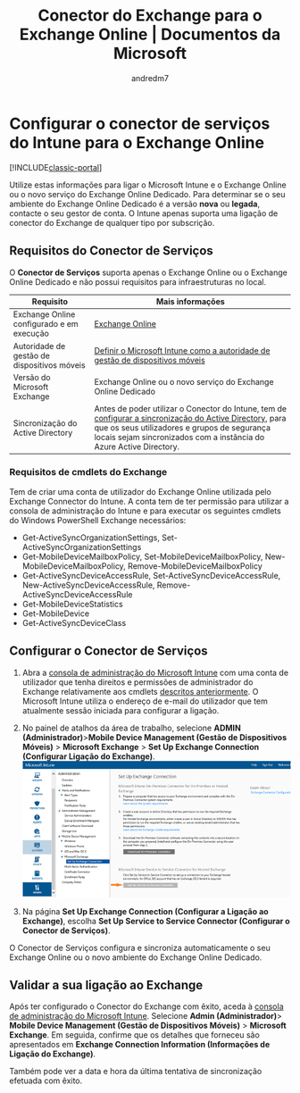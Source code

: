 ﻿---
title: Conector do Exchange para o Exchange Online | Documentos da Microsoft
description: "Ligue o Intune ao serviço do Exchange do Office 365 para suportar a gestão de dispositivos móveis (MDM) do Exchange Active Sync."
keywords: 
author: andredm7
ms.author: andredm
manager: angrobe
ms.date: 07/29/2016
ms.topic: article
ms.prod: 
ms.service: microsoft-intune
ms.technology: 
ms.assetid: 05fa5dc9-9bad-4557-987a-9b8ce4edebb0
ms.reviewer: muhosabe
ms.suite: ems
ms.custom: intune-classic
translationtype: Human Translation
ms.sourcegitcommit: b6d5ea579b675d85d4404f289db83055642ffddd
ms.openlocfilehash: b322f368637e39da1ab10b41dd724859fb49e1f2


---

# <a name="configure-the-intune-service-to-service-connector-for-exchange-online"></a>Configurar o conector de serviços do Intune para o Exchange Online

[!INCLUDE[classic-portal](../includes/classic-portal.md)]

Utilize estas informações para ligar o Microsoft Intune e o Exchange Online ou o novo serviço do Exchange Online Dedicado. Para determinar se o seu ambiente do Exchange Online Dedicado é a versão **nova** ou **legada**, contacte o seu gestor de conta. O Intune apenas suporta uma ligação de conector do Exchange de qualquer tipo por subscrição.

## <a name="service-to-service-connector-requirements"></a>Requisitos do Conector de Serviços
O **Conector de Serviços** suporta apenas o Exchange Online ou o Exchange Online Dedicado e não possui requisitos para infraestruturas no local.

|Requisito|Mais informações|
|---------------|--------------------|
|Exchange Online configurado e em execução|[Exchange Online](https://technet.microsoft.com/library/jj200580.aspx) |
|Autoridade de gestão de dispositivos móveis| [Definir o Microsoft Intune como a autoridade de gestão de dispositivos móveis](prerequisites-for-enrollment.md#step-2-set-mdm-authority)|
|Versão do Microsoft Exchange|Exchange Online ou o novo serviço do Exchange Online Dedicado|
|Sincronização do Active Directory|Antes de poder utilizar o Conector do Intune, tem de [configurar a sincronização do Active Directory](/intune/get-started/start-with-a-paid-subscription-to-microsoft-intune-step-3), para que os seus utilizadores e grupos de segurança locais sejam sincronizados com a instância do Azure Active Directory.|

### <a name="exchange-cmdlet-requirements"></a>Requisitos de cmdlets do Exchange

Tem de criar uma conta de utilizador do Exchange Online utilizada pelo Exchange Connector do Intune. A conta tem de ter permissão para utilizar a consola de administração do Intune e para executar os seguintes cmdlets do Windows PowerShell Exchange necessários:

 - Get-ActiveSyncOrganizationSettings, Set-ActiveSyncOrganizationSettings
 - Get-MobileDeviceMailboxPolicy, Set-MobileDeviceMailboxPolicy, New-MobileDeviceMailboxPolicy, Remove-MobileDeviceMailboxPolicy
 - Get-ActiveSyncDeviceAccessRule, Set-ActiveSyncDeviceAccessRule, New-ActiveSyncDeviceAccessRule, Remove-ActiveSyncDeviceAccessRule
 - Get-MobileDeviceStatistics
 - Get-MobileDevice
 - Get-ActiveSyncDeviceClass

## <a name="set-up-the-service-to-service-connector"></a>Configurar o Conector de Serviços

1. Abra a [consola de administração do Microsoft Intune](http://manage.microsoft.com) com uma conta de utilizador que tenha direitos e permissões de administrador do Exchange relativamente aos cmdlets [descritos anteriormente](#exchange-cmdlet-requirements). O Microsoft Intune utiliza o endereço de e-mail do utilizador que tem atualmente sessão iniciada para configurar a ligação.

2.  No painel de atalhos da área de trabalho, selecione **ADMIN (Administrador)**>**Mobile Device Management (Gestão de Dispositivos Móveis)** > **Microsoft Exchange** > **Set Up Exchange Connection (Configurar Ligação do Exchange)**.
![Página Configurar conector de serviços](../media/intunesa5cservicetoserviceconnector.png)

3.  Na página **Set Up Exchange Connection (Configurar a Ligação ao Exchange)**, escolha **Set Up Service to Service Connector (Configurar o Conector de Serviços)**.


O Conector de Serviços configura e sincroniza automaticamente o seu Exchange Online ou o novo ambiente do Exchange Online Dedicado.

## <a name="validate-your-exchange-connection"></a>Validar a sua ligação ao Exchange

Após ter configurado o Conector do Exchange com êxito, aceda à [consola de administração do Microsoft Intune](http://manage.microsoft.com). Selecione **Admin (Administrador)**> **Mobile Device Management (Gestão de Dispositivos Móveis)** > **Microsoft Exchange**. Em seguida, confirme que os detalhes que forneceu são apresentados em **Exchange Connection Information (Informações de Ligação do Exchange)**.

Também pode ver a data e hora da última tentativa de sincronização efetuada com êxito.



<!--HONumber=Dec16_HO2-->


